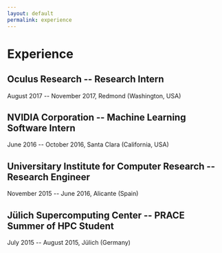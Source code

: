 ```yaml
---
layout: default
permalink: experience
---
```


# Experience

## Oculus Research -- Research Intern

August 2017 -- November 2017, Redmond (Washington, USA)

## NVIDIA Corporation -- Machine Learning Software Intern

June 2016 -- October 2016, Santa Clara (California, USA)

## Universitary Institute for Computer Research -- Research Engineer

November 2015 -- June 2016, Alicante (Spain)

## Jülich Supercomputing Center -- PRACE Summer of HPC Student

July 2015 -- August 2015, Jülich (Germany)
